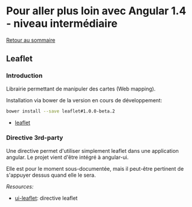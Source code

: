 # Pour aller plus loin avec Angular 1.4 - niveau intermédiaire

[Retour au sommaire](02.00.angular-intermediate.documentation-fr.md)

## Leaflet

### Introduction

Librairie permettant de manipuler des cartes (Web mapping). 

Installation via bower de la version en cours de développement:

``` bash
bower install --save leaflet#1.0.0-beta.2
```



* [leaflet](http://leafletjs.com)

### Directive 3rd-party

Une directive permet d'utiliser simplement leaflet dans une application angular. Le projet vient d'être intégré à angular-ui.

Elle est pour le moment sous-documentée, mais il peut-être pertinent de s'appuyer dessus quand elle le sera.

*Resources:*

* [ui-leaflet](https://github.com/angular-ui/ui-leaflet): directive leaflet
